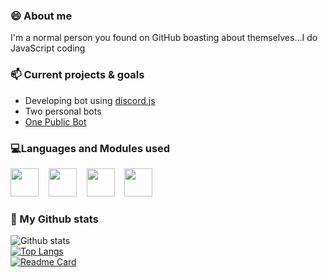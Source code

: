 ### 😄 About me
I'm a normal person you found on GitHub boasting about themselves...I do JavaScript coding

### 📫 Current projects & goals
* Developing bot using [discord.js](https://discordjs.guide/)
* Two personal bots
* [One Public Bot](https://www/github.com/UndiedHitler/Obligator)

### 💻Languages and Modules used
[<img src="https://user-images.githubusercontent.com/84702365/122243720-f6e37f80-cee1-11eb-9d3f-72317d58d538.png" width="45px">](https://developer.mozilla.org/en-US/docs/Web/JavaScript)&nbsp;&nbsp;&nbsp;&nbsp;[<img src="https://cdn.discordapp.com/attachments/668460438954049537/854736985217302588/NicePng_mongodb-png_3839776.png" width="45px">](https://nodejs.org/en/about/)&nbsp;&nbsp;&nbsp;&nbsp;[<img src="https://cdn.discordapp.com/attachments/668460438954049537/854737042679791636/20210616_191229.png" width="45px">](https://developer.mozilla.org/en-US/docs/Web/html)&nbsp;&nbsp;&nbsp;&nbsp;[<img src="https://cdn.discordapp.com/icons/222078108977594368/2d5777275b5f56e42a131898ab061204.webp" width="45px">](https://discord.js.org/#/)

### 🌱 My Github stats
![Github stats](https://github-readme-stats.vercel.app/api?username=UndiedGamer&show_icons=true&count_private=true&theme=dark)\
[![Top Langs](https://github-readme-stats.vercel.app/api/top-langs/?username=UndiedGamer&layout=compact&theme=dark)](https://github.com/UndiedGamer/Obligator)\
[![Readme Card](https://github-readme-stats.vercel.app/api/pin?username=UndiedGamer&repo=Obligator&theme=dark)](https://github.com/UndiedGamer/Obligator)
